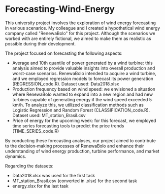 # Forecasting-Wind-Energy
This university project involves the exploration of wind energy forecasting in various scenarios. My colleague and I created a hypothetical wind energy company called "RenewaBolo" for this project. Although the scenarios we worked with are entirely fictional, we aimed to make them as realistic as possible during their development.

The project focused on forecasting the following aspects:

- Average and 10th quantile of power generated by a wind turbine: this analysis aimed to provide valuable insights into overall production and worst-case scenarios. RenewaBolo intended to acquire a wind turbine, and we employed regression models to forecast its power generation (REGRESSION_code.R). Dataset used: Data2018.xlsx
- Production frequency based on wind speed: we envisioned a situation where RenewaBolo wanted to expand into a new region and had new turbines capable of generating energy if the wind speed exceeded 5 km/h. To analyze this, we utilized classification methods such as Logistic Regression and Random Forest (CLASSIFICATION_code.R). Dataset used: MT_station_Brasil.csv
- Price of energy for the upcoming week: for this forecast, we employed time series forecasting tools to predict the price trends (TIME_SERIES_code.R)

By conducting these forecasting analyses, our project aimed to contribute to the decision-making processes of RenewaBolo and enhance their understanding of wind energy production, turbine performance, and market dynamics.

Regarding the datasets:
- Data2018.xlsx was used for the first task
- MT_station_Brasil.csv (converted in .xlsx) for the second task
- energy.xlsx for the last task
